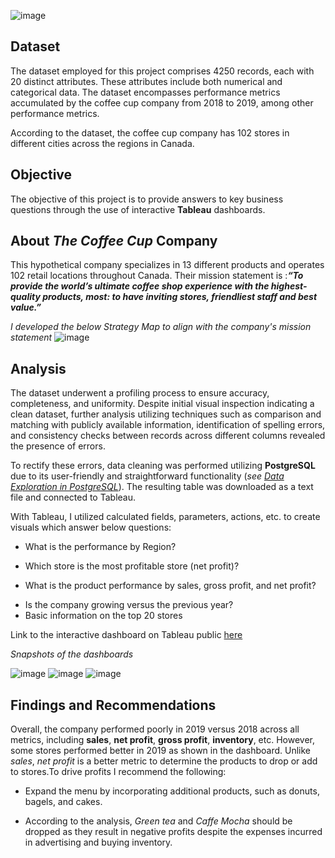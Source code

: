 ![image](https://user-images.githubusercontent.com/121362860/226148286-94d592e8-009e-47ec-81f7-7eaea6074d03.png)

## Dataset
The dataset employed for this project comprises 4250 records, each with 20 distinct attributes. These attributes include both numerical and categorical data. The dataset encompasses performance metrics accumulated by the coffee cup company from 2018 to 2019, among other performance metrics.

According to the dataset, the coffee cup company has 102 stores in different cities across the regions in Canada.

## Objective
The objective of this project is to provide  answers to key business questions through the use of interactive **Tableau** dashboards.

## About *The Coffee Cup* Company 
This hypothetical company specializes in 13 different products and operates 102 retail locations throughout Canada. Their mission statement is :***“To provide the world’s ultimate coffee shop experience with the highest-quality products, most: to have inviting stores, friendliest staff and best value.”***

*I developed the below Strategy Map to align with the company's mission statement*
![image](https://user-images.githubusercontent.com/121362860/226084259-acf44753-6672-4091-a8a4-ebe96118b01d.png)

## Analysis
The dataset underwent a profiling process to ensure accuracy, completeness, and uniformity. Despite initial visual inspection indicating a clean dataset, further analysis utilizing techniques such as comparison and matching with publicly available information, identification of spelling errors, and consistency checks between records across different columns revealed the presence of errors. 

To rectify these errors, data cleaning was performed utilizing **PostgreSQL** due to its user-friendly and straightforward functionality (*see [Data Exploration in PostgreSQL](https://github.com/Folasade-Ojo/Coffee-Cup/blob/main/Data%20Exploration%20and%20Cleaning.sql)*). The resulting table was downloaded as a text file and connected to Tableau.

With Tableau, I utilized calculated fields, parameters, actions, etc. to create visuals which answer below questions:
- What is the performance by Region?
* Which store is the most profitable store (net profit)?
+ What is the product performance by sales, gross profit, and net profit?
* Is the company growing versus the previous year?
* Basic information on the top 20 stores

Link to the interactive dashboard on Tableau public [here](https://public.tableau.com/app/profile/folasade.ojo/viz/FolasadeOjo-RWFD-CoffeeCupCompanyPerformance/Overview)

*Snapshots of the dashboards*

![image](https://user-images.githubusercontent.com/121362860/226147738-6f1ef198-b57c-4a75-add5-e59e4df10508.png)
![image](https://user-images.githubusercontent.com/121362860/226147730-c2b8d407-4cf6-4df8-891e-adcbdd2df930.png)
![image](https://user-images.githubusercontent.com/121362860/226147735-585ff4be-9bbf-4835-8da1-84ba46604eae.png)

## Findings and Recommendations

Overall, the company performed poorly in 2019 versus 2018 across all metrics, including **sales**, **net profit**, **gross profit**, **inventory**, etc. However, some stores performed better in 2019 as shown in the dashboard. Unlike *sales*, *net profit* is a better metric to determine the products to drop or add to stores.To drive profits I recommend the following:
* Expand the menu by incorporating additional products, such as donuts, bagels, and cakes.
+ According to the analysis, *Green tea* and *Caffe Mocha* should be dropped as they result in negative profits despite the expenses incurred in advertising and buying inventory.
